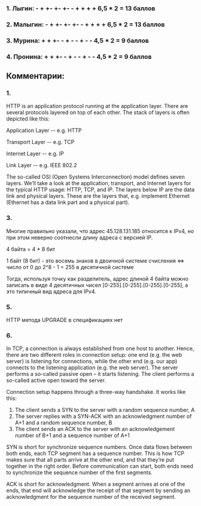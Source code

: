 ### 1. Лыгин: -  +  +-  +-  +-  -  +  +  +  +    6,5 * 2 = 13 баллов

### 2. Малыгин: -  +  +-  +-  +-  -  +  +  +  +    6,5 * 2 = 13 баллов

### 3. Мурина: +  +  +-  -  +  -  -  +  -  -    4,5 * 2 = 9 баллов

### 4. Пронина: +  +  +-  -  +  -  -  +  -  -   4,5 * 2 = 9 баллов


## Комментарии:

### 1. 

HTTP is an application protocol running at the application layer. There are several protocols layered on top of each other. The stack of layers is often depicted like this:

Application Layer -- e.g. HTTP

Transport Layer -- e.g. TCP

Internet Layer -- e.g. IP

Link Layer -- e.g. IEEE 802.2

The so-called OSI (Open Systems Interconnection) model defines seven layers. We’ll take a look at the application, transport, and Internet layers for the typical HTTP usage: HTTP, TCP, and IP. The layers below IP are the data link and physical layers. These are the layers that, e.g. implement Ethernet (Ethernet has a data link part and a physical part).

### 3.

Многие правильно указали, что адрес 45.128.131.185 относится к IPv4, но при этом неверно соотнесли длину адреса с версией IP.

4 байта = 4 * 8 бит 

1 байт (8 бит) - это восемь знаков в двоичной системе счисления <=> число от 0 до 2^8 - 1 = 255 в десятичной системе

Тогда, используя точку как разделитель, адрес длиной 4 байта можно записать в виде 4 десятичных чисел [0-255].[0-255].[0-255].[0-255], а это типичный вид адреса для IPv4.

### 5. 

HTTP метода UPGRADE в спецификациях нет

### 6.

In TCP, a connection is always established from one host to another. Hence, there are two different roles in connection setup: one end (e.g. the web server) is listening for connections, while the other end (e.g. our app) connects to the listening application (e.g. the web server). The server performs a so-called passive open – it starts listening. The client performs a so-called active open toward the server.

Connection setup happens through a three-way handshake. It works like this:

1. The client sends a SYN to the server with a random sequence number, A
2. The server replies with a SYN-ACK with an acknowledgment number of A+1 and a random sequence number, B
3. The client sends an ACK to the server with an acknowledgement number of B+1 and a sequence number of A+1

SYN is short for synchronize sequence numbers. Once data flows between both ends, each TCP segment has a sequence number. This is how TCP makes sure that all parts arrive at the other end, and that they’re put together in the right order. Before communication can start, both ends need to synchronize the sequence number of the first segments.

ACK is short for acknowledgment. When a segment arrives at one of the ends, that end will acknowledge the receipt of that segment by sending an acknowledgment for the sequence number of the received segment.

